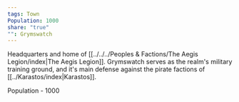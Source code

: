 ```yaml
---
tags: Town
Population: 1000
share: "true"
"": Grymswatch
---
```


Headquarters and home of [[../../../Peoples & Factions/The Aegis Legion/index|The Aegis Legion]]. Grymswatch serves as the realm's military training ground, and it's main defense against the pirate factions of [[../Karastos/index|Karastos]]. 

Population - 1000
